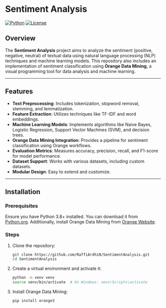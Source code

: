 # Sentiment Analysis

[![Python](https://img.shields.io/badge/Python-3.8%2B-blue)](https://www.python.org/)
[![License](https://img.shields.io/badge/License-MIT-green)](LICENSE)

## Overview

The **Sentiment Analysis** project aims to analyze the sentiment (positive, negative, neutral) of textual data using natural language processing (NLP) techniques and machine learning models. This repository also includes an implementation of sentiment classification using **Orange Data Mining**, a visual programming tool for data analysis and machine learning.

---

## Features

- **Text Preprocessing**: Includes tokenization, stopword removal, stemming, and lemmatization.
- **Feature Extraction**: Utilizes techniques like TF-IDF and word embeddings.
- **Machine Learning Models**: Implements algorithms like Naive Bayes, Logistic Regression, Support Vector Machines (SVM), and decision trees.
- **Orange Data Mining Integration**: Provides a pipeline for sentiment classification using Orange workflows.
- **Evaluation Metrics**: Measures accuracy, precision, recall, and F1-score for model performance.
- **Dataset Support**: Works with various datasets, including custom datasets.
- **Modular Design**: Easy to extend and customize.

---

## Installation

### Prerequisites

Ensure you have Python 3.8+ installed. You can download it from [Python.org](https://www.python.org/). Additionally, install Orange Data Mining from [Orange Website](https://orangedatamining.com/).

### Steps

1. Clone the repository:
   ```bash
   git clone https://github.com/RaffiArdhiN/SentimentAnalysis.git
   cd SentimentAnalysis
2. Create a virtual environment and activate it:
   ```bash
   python -m venv venv
   source venv/bin/activate  # On Windows: venv\Scripts\activate
3. Install Orange Data Mining:
   ```bash
   pip install orange3
